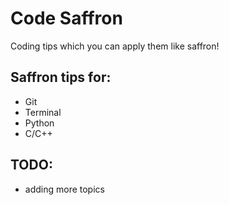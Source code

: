 # Code Saffron
Coding tips which you can apply them like saffron!

## Saffron tips for:
* Git
* Terminal
* Python
* C/C++

## TODO:
* adding more topics
